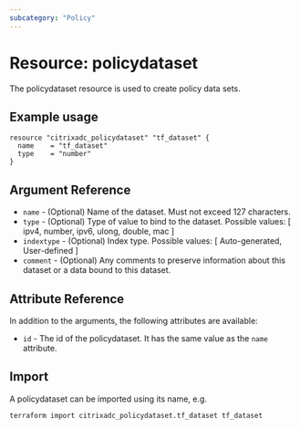 ```yaml
---
subcategory: "Policy"
---
```


# Resource: policydataset

The policydataset resource is used to create policy data sets.


## Example usage

```hcl
resource "citrixadc_policydataset" "tf_dataset" {
  name    = "tf_dataset"
  type    = "number"
}
```


## Argument Reference

* `name` - (Optional) Name of the dataset. Must not exceed 127 characters.
* `type` - (Optional) Type of value to bind to the dataset. Possible values: [ ipv4, number, ipv6, ulong, double, mac ]
* `indextype` - (Optional) Index type. Possible values: [ Auto-generated, User-defined ]
* `comment` - (Optional) Any comments to preserve information about this dataset or a data bound to this dataset.


## Attribute Reference

In addition to the arguments, the following attributes are available:

* `id` - The id of the policydataset. It has the same value as the `name` attribute.


## Import

A policydataset can be imported using its name, e.g.

```shell
terraform import citrixadc_policydataset.tf_dataset tf_dataset
```
